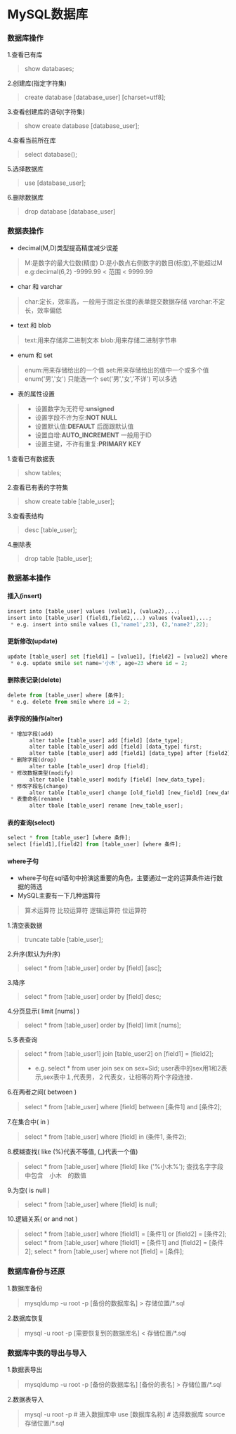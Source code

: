 MySQL数据库
===

### 数据库操作
1.查看已有库
>show databases;

2.创建库(指定字符集)
>create database [database_user] [charset=utf8];

3.查看创建库的语句(字符集)
>show create database [database_user];

4.查看当前所在库
>select database();

5.选择数据库
>use [database_user];

6.删除数据库
>drop database [database_user]

### 数据表操作
* decimal(M,D)类型提高精度减少误差
>M:是数字的最大位数(精度)
>D:是小数点右侧数字的数目(标度),不能超过M 
>e.g:decimal(6,2) -9999.99 < 范围 < 9999.99
* char 和 varchar
>char:定长，效率高，一般用于固定长度的表单提交数据存储
>varchar:不定长，效率偏低
* text 和 blob
>text:用来存储非二进制文本
>blob:用来存储二进制字节串
* enum 和 set
>enum:用来存储给出的一个值
>set:用来存储给出的值中一个或多个值
>enum('男','女')  只能选一个
>set('男','女','不详')  可以多选
* 表的属性设置
> * 设置数字为无符号:**unsigned**
> * 设置字段不许为空:**NOT NULL**
> * 设置默认值:**DEFAULT** 后面跟默认值
> * 设置自增:**AUTO_INCREMENT** 一般用于ID
> * 设置主键，不许有重复:**PRIMARY KEY**

1.查看已有数据表
>show tables;

2.查看已有表的字符集
>show create table [table_user];

3.查看表结构
>desc [table_user];

4.删除表
>drop table [table_user];

### 数据基本操作
#### 插入(insert)
```python
insert into [table_user] values (value1), (value2),...;
insert into [table_user] (field1,field2,...) values (value1),...;
 * e.g. insert into smile values (1,'name1',23), (2,'name2',22);
```
#### 更新修改(update)
```python
update [table_user] set [field1] = [value1], [field2] = [value2] where id = 2;
 * e.g. update smile set name='小木', age=23 where id = 2; 
```
#### 删除表记录(delete)
```python
delete from [table_user] where [条件];
 * e.g. delete from smile where id = 2;
```
#### 表字段的操作(alter)
```python
 * 增加字段(add)
       alter table [table_user] add [field] [date_type];
       alter table [table_user] add [field] [data_type] first;
       alter table [table_user] add [field1] [data_type] after [field2];
 * 删除字段(drop)
       alter table [table_user] drop [field];
 * 修改数据类型(modify)
       alter table [table_user] modify [field] [new_data_type];
 * 修改字段名(change)
       alter table [table_user] change [old_field] [new_field] [new_data_type];
 * 表重命名(rename)
       alter tbale [table_user] rename [new_table_user];
```
#### 表的查询(select)
```python
select * from [table_user] [where 条件];
select [field1],[field2] from [table_user] [where 条件];
```
#### where子句
 * where子句在sql语句中扮演这重要的角色，主要通过一定的运算条件进行数据的筛选
 * MySQL主要有一下几种运算符
>算术运算符
>比较运算符
>逻辑运算符
>位运算符

1.清空表数据
>truncate table [table_user];

2.升序(默认为升序)
>select * from [table_user] order by [field] [asc];

3.降序
>select * from [table_user] order by [field] desc;

4.分页显示( limit [nums] )
>select * from [table_user] order by [field] limit [nums];

5.多表查询
>select * from [table_user1] join [table_user2] on [field1] = [field2];
> * e.g. select * from user join sex on sex=Sid;
> user表中的sex用1和2表示,sex表中１,代表男，２代表女，让相等的两个字段连接．

6.在两者之间( between )
>select * from [table_user] where [field] between [条件1] and [条件2];

7.在集合中( in )
>select * from [table_user] where [field] in (条件1, 条件2);

8.模糊查找( like (%)代表不等值, (_)代表一个值)
>select * from [table_user] where [field] like ('%小木%');
>查找名字字段中包含　小木　的数值

9.为空( is null )
>select * from [table_user] where [field] is null; 

10.逻辑关系( or and not )
>select * from [table_user] where [field1] = [条件1] or [field2] = [条件2]; 
>select * from [table_user] where [field1] = [条件1] and [field2] = [条件2];
>select * from [table_user] where not [field] = [条件];

### 数据库备份与还原
1.数据库备份
>mysqldump -u root -p [备份的数据库名] > 存储位置/*.sql

2.数据库恢复
>mysql -u root -p [需要恢复到的数据库名] < 存储位置/*.sql

### 数据库中表的导出与导入
1.数据表导出
>mysqldump -u root -p [备份的数据库名] [备份的表名] > 存储位置/*.sql

2.数据表导入
> mysql -u root -p  # 进入数据库中
> use [数据库名称]   # 选择数据库
> source 存储位置/*.sql











